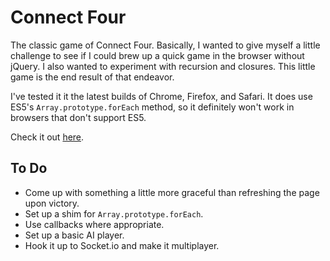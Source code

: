 # Connect Four

The classic game of Connect Four. Basically, I wanted to give myself a little challenge to see if I could brew up a quick game in the browser without jQuery. I also wanted to experiment with recursion and closures. This little game is the end result of that endeavor.

I've tested it it the latest builds of Chrome, Firefox, and Safari. It does use ES5's `Array.prototype.forEach` method, so it definitely won't work in browsers that don't support ES5.

Check it out [here](http://stevekinney.github.com/connect-four).

## To Do

* Come up with something a little more graceful than refreshing the page upon victory.
* Set up a shim for `Array.prototype.forEach`.
* Use callbacks where appropriate.
* Set up a basic AI player.
* Hook it up to Socket.io and make it multiplayer.
